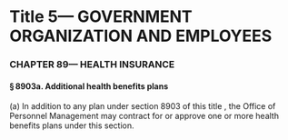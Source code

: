 
# Title 5— GOVERNMENT ORGANIZATION AND EMPLOYEES
### CHAPTER 89— HEALTH INSURANCE
#### § 8903a. Additional health benefits plans

(a) In addition to any plan under section 8903 of this title , the Office of Personnel Management may contract for or approve one or more health benefits plans under this section.
